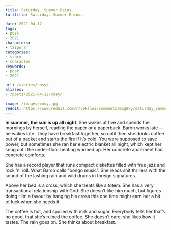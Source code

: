 ```yaml
---
title: Saturday. Summer Rains.
fulltitle: Saturday. Summer Rains.

date: 2021-04-12
tags:
- post
- 2021
characters:
- tzipora
categories:
- story
- character
keywords:
- post
- 2021

url: /stories/cosy/
aliases:
- /posts/2021-04-12-cosy/

image: /images/cosy.jpg
reddit: https://www.reddit.com/r/vekllei/comments/mpg8xy/saturday_summer_rains/
---
```

**In summer, the sun is up all night**. She wakes at five and spends the mornings by herself, reading the paper or a paperback. Baron works late — he wakes late. They have breakfast together, so until then she drinks coffee out of a packet and starts the fire if it’s cold. You were supposed to save power, but sometimes she ran her electric blanket all night, which kept her snug until the under-floor heating warmed up. Her concrete apartment had concrete comforts.

She has a record player that runs compact diskettes filled with free jazz and rock ’n’ roll. What Baron calls “bongo music”. She reads shit thrillers with the sound of the lashing rain and wild drums in foreign signatures.

Above her bed is a cross, which she treats like a totem. She has a very transactional relationship with God. She doesn’t like him much, but figures doing Him a favour by hanging his cross this one time might earn her a bit of luck when she needs it.

The coffee is hot, and spoiled with milk and sugar. Everybody tells her that’s no good, that she’s ruined the coffee. She doesn’t care, she likes how it tastes. The rain goes on. She thinks about breakfast.
